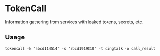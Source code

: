 # TokenCall

Information gathering from services with leaked tokens, secrets, etc.

## Usage

```shell
tokencall -k 'abcd114514' -s 'abcd1919810' -t dingtalk -o call_result
```
